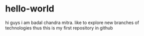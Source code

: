 # hello-world

hi guys
i am badal chandra mitra. like to explore new branches of technologies
thus this is my first repository in github
